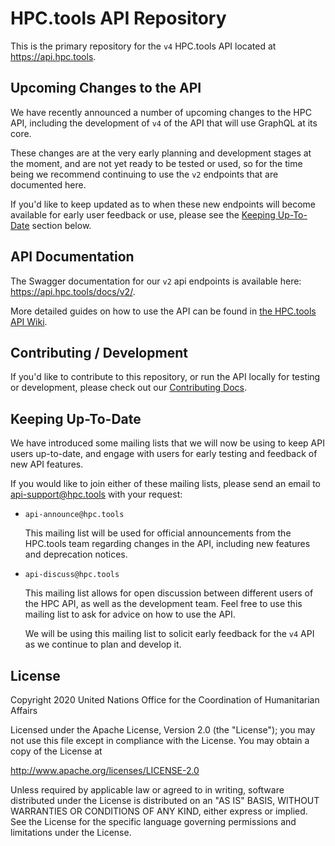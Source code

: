 # HPC.tools API Repository

This is the primary repository for the `v4` HPC.tools API located at
<https://api.hpc.tools>.

## Upcoming Changes to the API

We have recently announced a number of upcoming changes to the HPC API,
including the development of `v4` of the API that will use GraphQL at its core.

These changes are at the very early planning and development stages at the
moment, and are not yet ready to be tested or used, so for the time being we
recommend continuing to use the `v2` endpoints that are documented here.

If you'd like to keep updated as to when these new endpoints will become
available for early user feedback or use, please see the [Keeping Up-To-Date](#keeping-up-to-date) section below.

## API Documentation

The Swagger documentation for our `v2` api endpoints is available here: <https://api.hpc.tools/docs/v2/>.

More detailed guides on how to use the API can be found in
[the HPC.tools API Wiki](https://github.com/UN-OCHA/hpc-api/wiki).

## Contributing / Development

If you'd like to contribute to this repository, or run the API locally for
testing or development, please check out our
[Contributing Docs](CONTRIBUTING.md).

## Keeping Up-To-Date

We have introduced some mailing lists that we will now be using to keep API
users up-to-date, and engage with users for early testing and feedback of new
API features.

If you would like to join either of these mailing lists,
please send an email to <api-support@hpc.tools> with your request:

- `api-announce@hpc.tools`

  This mailing list will be used for official announcements from the HPC.tools
  team regarding changes in the API, including new features and deprecation
  notices.

- `api-discuss@hpc.tools`

  This mailing list allows for open discussion between different users of the
  HPC API, as well as the development team. Feel free to use this mailing list
  to ask for advice on how to use the API.

  We will be using this mailing list to solicit early feedback for the `v4` API
  as we continue to plan and develop it.

## License

Copyright 2020 United Nations Office for the Coordination of Humanitarian Affairs

Licensed under the Apache License, Version 2.0 (the "License");
you may not use this file except in compliance with the License.
You may obtain a copy of the License at

<http://www.apache.org/licenses/LICENSE-2.0>

Unless required by applicable law or agreed to in writing, software
distributed under the License is distributed on an "AS IS" BASIS,
WITHOUT WARRANTIES OR CONDITIONS OF ANY KIND, either express or implied.
See the License for the specific language governing permissions and
limitations under the License.

